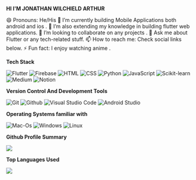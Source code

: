 **HI I'M JONATHAN WILCHIELD ARTHUR**

😄 Pronouns: He/His
🔭 I’m currently building Mobile Applications both android and ios .
🌱 I’m also extending my knowledge in building flutter web applications.
👯 I’m looking to collaborate on any projects .
💬 Ask me about Flutter or any tech-related stuff.
📫 How to reach me: Check social links below.
⚡ Fun fact: I enjoy watching anime .


**Tech Stack**
<p>
<img alt ="Flutter" src="https://img.shields.io/badge/Flutter-61DAFB?logo=flutter&logoColor=white&style=flat" />
  <img alt ="Firebase" src="https://img.shields.io/badge/Firebase-3178c6?logo=firebase&logoColor=white&style=flat" />
  <img alt ="HTML" src="https://img.shields.io/badge/HTML-E34F26?logo=html5&logoColor=white&style=flat" />
  <img alt ="CSS" src="https://img.shields.io/badge/CSS-1572B6?logo=css3&logoColor=white&style=flat" />
  <img alt ="Python" src="https://img.shields.io/badge/Python-4B8BBE?logo=python&logoColor=white&style=flat" />
  <img alt ="JavaScript" src="https://img.shields.io/badge/JavaScript-F0DB4F?logo=flutter&logoColor=white&style=flat" />
  <img alt ="Scikit-learn" src="https://img.shields.io/badge/Scikit-learn-3178c6?logo=flutter&logoColor=white&style=flat" />
  <img alt ="Medium" src="https://img.shields.io/badge/Medium-000000?logo=medium&logoColor=white&style=flat" />
  <img alt ="Notion" src="https://img.shields.io/badge/Notion-000000?logo=notion&logoColor=white&style=flat" />
</p>

**Version Control And Development Tools**
<p>
<img alt ="Git" src="https://img.shields.io/badge/Git-F05032?logo=git&logoColor=white&style=flat" />
<img alt ="Github" src="https://img.shields.io/badge/Github-181717?logo=github&logoColor=white&style=flat" />
<img alt ="Visual Studio Code" src="https://img.shields.io/badge/Visual Studio Code-007ACC?logo=visual+studio+code&logoColor=white&style=flat" />
<img alt ="Android Studio" src="https://img.shields.io/badge/Android Studio-007ACC?logo=android+studio&logoColor=white&style=flat" />
</p>

**Operating Systems familiar with**
<p>
<img alt ="Mac-Os" src="https://img.shields.io/badge/Mac-OS-000000?logo=mac+os&logoColor=white&style=flate" />
<img alt ="Windows" src="https://img.shields.io/badge/Windows-0078D6?logo=windows&logoColor=white&style=flate" />
<img alt ="Linux" src="https://img.shields.io/badge/Linux-000000?logo=linux&logoColor=white&style=flate" />
 </p>
 
**Github Profile Summary**
 <p>
<img src="https://github-readme-stats.vercel.app/api?username=jocypher&count_private=true&theme=radical&show_icons=true" />
</p>

**Top Languages Used**
<p>
<img src=https://github-readme-stats.vercel.app/api/top-langs/?username=jocypher &layout=compact />
 </p>
